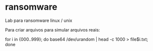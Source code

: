 # ransomware
Lab para ransomware linux / unix


Para criar arquivos para simular arquivos reais:

for i in {000..999}; do base64 /dev/urandom | head -c 1000 > file$i.txt; done


